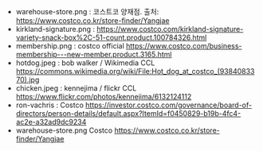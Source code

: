 - warehouse-store.png : 코스트코 양재점. 출처: https://www.costco.co.kr/store-finder/Yangjae
- kirkland-signature.png : https://www.costco.com/kirkland-signature-variety-snack-box%2C-51-count.product.100784326.html
- membership.png : costco official https://www.costco.com/business-membership---new-member.product.3165.html
- hotdog.jpeg : bob walker / Wikimedia CCL https://commons.wikimedia.org/wiki/File:Hot_dog_at_costco_(9384083370).jpg
- chicken.jpeg : kennejima / flickr CCL https://www.flickr.com/photos/kennejima/6132124112
- ron-vachris : Costco https://investor.costco.com/governance/board-of-directors/person-details/default.aspx?ItemId=f0450829-b19b-4fc4-ac2e-a32ad9dc9234
- warehouse-store.png Costco https://www.costco.co.kr/store-finder/Yangjae
